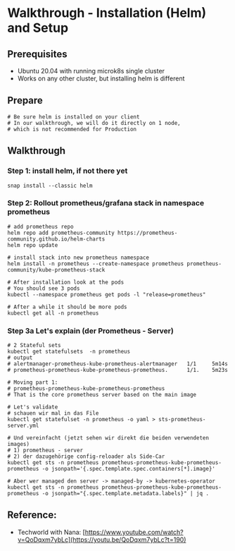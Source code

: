 # Walkthrough - Installation (Helm) and Setup 

## Prerequisites

  * Ubuntu 20.04 with running microk8s single cluster 
  * Works on any other cluster, but installing helm is different 

## Prepare 

```
# Be sure helm is installed on your client 
# In our walkthrough, we will do it directly on 1 node, 
# which is not recommended for Production 

```

## Walkthrough 

### Step 1: install helm, if not there yet

```
snap install --classic helm 
```

### Step 2: Rollout prometheus/grafana stack in namespace prometheus 

```
# add prometheus repo 
helm repo add prometheus-community https://prometheus-community.github.io/helm-charts
helm repo update

# install stack into new prometheus namespace 
helm install -n prometheus --create-namespace prometheus prometheus-community/kube-prometheus-stack

# After installation look at the pods 
# You should see 3 pods 
kubectl --namespace prometheus get pods -l "release=prometheus"

# After a while it should be more pods
kubectl get all -n prometheus

```

### Step 3a Let's explain (der Prometheus - Server)  

```
# 2 Stateful sets
kubectl get statefulsets  -n prometheus
# output 
# alertmanager-prometheus-kube-prometheus-alertmanager   1/1     5m14s
# prometheus-prometheus-kube-prometheus-prometheus.      1/1.    5m23s
```
```
# Moving part 1: 
# prometheus-prometheus-kube-prometheus-prometheus
# That is the core prometheus server based on the main image 

# Let's validate 
# schauen wir mal in das File 
kubectl get statefulset -n prometheus -o yaml > sts-prometheus-server.yml

# Und vereinfacht (jetzt sehen wir direkt die beiden verwendeten images)
# 1) prometheus - server
# 2) der dazugehörige config-reloader als Side-Car 
kubectl get sts -n prometheus prometheus-prometheus-kube-prometheus-prometheus -o jsonpath='{.spec.template.spec.containers[*].image}'

# Aber wer managed den server -> managed-by -> kubernetes-operator 
kubectl get sts -n prometheus prometheus-prometheus-kube-prometheus-prometheus -o jsonpath="{.spec.template.metadata.labels}" | jq .

```





## Reference:

  * Techworld with Nana: [https://www.youtube.com/watch?v=QoDqxm7ybLc](https://youtu.be/QoDqxm7ybLc?t=190)
